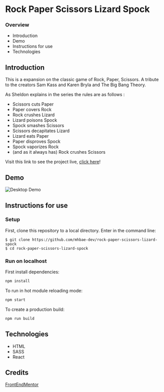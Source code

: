 # Rock Paper Scissors Lizard Spock

### Overview
* Introduction
* Demo
* Instructions for use
* Technologies

## Introduction

This is a expansion on the classic game of Rock, Paper, Scissors. A tribute to the creators Sam Kass and Karen Bryla and The Big Bang Theory.

As Sheldon explains in the series the rules are as follows :

- Scissors cuts Paper
- Paper covers Rock
- Rock crushes Lizard
- Lizard poisons Spock
- Spock smashes Scissors
- Scissors decapitates Lizard
- Lizard eats Paper
- Paper disproves Spock
- Spock vaporizes Rock
- (and as it always has) Rock crushes Scissors

Visit this link to see the project live, [click here](https://mhbae-dev.github.io/web_project_3/)!

## Demo

![Desktop Demo](https://user-images.githubusercontent.com/41869496/153862722-7c448cf3-c1e6-4e97-bcbe-aea0f9255785.gif)

## Instructions for use

### Setup
First, clone this repository to a local directory. Enter in the command line:
```
$ git clone https://github.com/mhbae-dev/rock-paper-scissors-lizard-spock
$ cd rock-paper-scissors-lizard-spock
```
### Run on localhost
First install dependencies:

```sh
npm install
```

To run in hot module reloading mode:

```sh
npm start
```

To create a production build:

```sh
npm run build
```

## Technologies
- HTML
- SASS
- React

## Credits

[FrontEndMentor](https://www.frontendmentor.io/challenges/rock-paper-scissors-game-pTgwgvgH)
